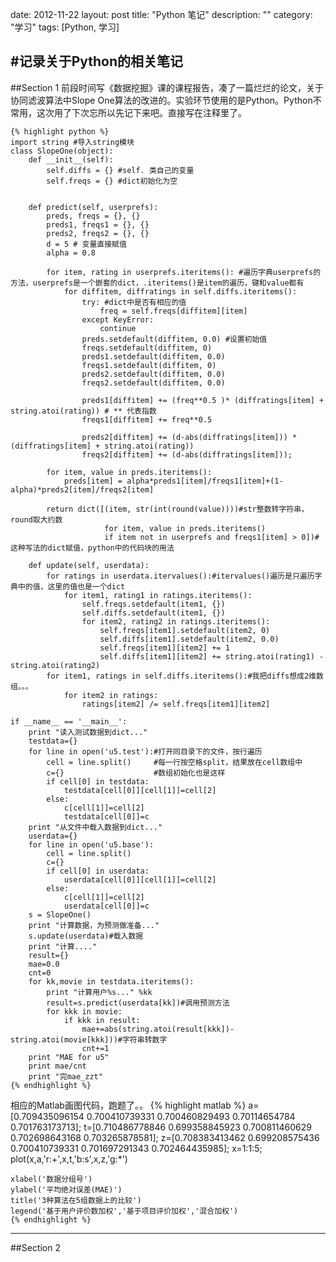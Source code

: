 date: 2012-11-22
layout: post
title: "Python 笔记"
description: ""
category: "学习"
tags: [Python, 学习]

#记录关于Python的相关笔记
----------
##Section 1
前段时间写《数据挖掘》课的课程报告，凑了一篇烂烂的论文，关于协同滤波算法中Slope One算法的改进的。实验环节使用的是Python。Python不常用，这次用了下次忘所以先记下来吧。直接写在注释里了。

	{% highlight python %}
	import string #导入string模块
	class SlopeOne(object):
	    def __init__(self):
	        self.diffs = {} #self. 类自己的变量
	        self.freqs = {} #dict初始化为空


	    def predict(self, userprefs):
	        preds, freqs = {}, {}
	        preds1, freqs1 = {}, {}
	        preds2, freqs2 = {}, {}
	        d = 5 # 变量直接赋值
	        alpha = 0.8

	        for item, rating in userprefs.iteritems(): #遍历字典userprefs的方法，userprefs是一个嵌套的dict，.iteritems()是item的遍历，键和value都有
	            for diffitem, diffratings in self.diffs.iteritems():
	                try: #dict中是否有相应的值
	                    freq = self.freqs[diffitem][item] 
	                except KeyError:
	                    continue
	                preds.setdefault(diffitem, 0.0) #设置初始值
	                freqs.setdefault(diffitem, 0)
	                preds1.setdefault(diffitem, 0.0)
	                freqs1.setdefault(diffitem, 0)
	                preds2.setdefault(diffitem, 0.0)
	                freqs2.setdefault(diffitem, 0.0)

	                preds1[diffitem] += (freq**0.5 )* (diffratings[item] + string.atoi(rating)) # ** 代表指数
	                freqs1[diffitem] += freq**0.5

	                preds2[diffitem] += (d-abs(diffratings[item])) * (diffratings[item] + string.atoi(rating))
	                freqs2[diffitem] += (d-abs(diffratings[item]));
	                
	        for item, value in preds.iteritems():
	            preds[item] = alpha*preds1[item]/freqs1[item]+(1-alpha)*preds2[item]/freqs2[item]
	            
	        return dict([(item, str(int(round(value))))#str整数转字符串，round取大约数
	                     for item, value in preds.iteritems()
	                     if item not in userprefs and freqs1[item] > 0])#这种写法的dict赋值，python中的代码块的用法

	    def update(self, userdata):
	        for ratings in userdata.itervalues():#itervalues()遍历是只遍历字典中的值，这里的值也是一个dict
	            for item1, rating1 in ratings.iteritems():
	                self.freqs.setdefault(item1, {})
	                self.diffs.setdefault(item1, {})
	                for item2, rating2 in ratings.iteritems():
	                    self.freqs[item1].setdefault(item2, 0)
	                    self.diffs[item1].setdefault(item2, 0.0)
	                    self.freqs[item1][item2] += 1
	                    self.diffs[item1][item2] += string.atoi(rating1) - string.atoi(rating2)
	        for item1, ratings in self.diffs.iteritems():#我把diffs想成2维数组。。。
	            for item2 in ratings:
	                ratings[item2] /= self.freqs[item1][item2]

	if __name__ == '__main__':
	    print "读入测试数据到dict..."
	    testdata={}
	    for line in open('u5.test'):#打开同目录下的文件，按行遍历
	        cell = line.split()     #每一行按空格split，结果放在cell数组中
	        c={}                    #数组初始化也是这样    
	        if cell[0] in testdata:
	            testdata[cell[0]][cell[1]]=cell[2]
	        else:
	            c[cell[1]]=cell[2]
	            testdata[cell[0]]=c  
	    print "从文件中载入数据到dict..."
	    userdata={}
	    for line in open('u5.base'):
	        cell = line.split()
	        c={}
	        if cell[0] in userdata:
	            userdata[cell[0]][cell[1]]=cell[2]
	        else:
	            c[cell[1]]=cell[2]
	            userdata[cell[0]]=c
	    s = SlopeOne()
	    print "计算数据，为预测做准备..."
	    s.update(userdata)#载入数据
	    print "计算...."
	    result={}
	    mae=0.0
	    cnt=0
	    for kk,movie in testdata.iteritems():
	        print "计算用户%s..." %kk
	        result=s.predict(userdata[kk])#调用预测方法
	        for kkk in movie:
	            if kkk in result:
	                mae+=abs(string.atoi(result[kkk])-string.atoi(movie[kkk]))#字符串转数字
	                cnt+=1
	    print "MAE for u5"
	    print mae/cnt
	    print "完mae_zzt"
	{% endhighlight %}

相应的Matlab画图代码，跑题了。。
	{% highlight matlab %}
	a=[0.709435096154 0.700410739331 0.700460829493 0.70114654784 0.701763173713];
	t=[0.710486778846 0.699358845923 0.700811460629 0.702698643168 0.703265878581];
	z=[0.708383413462 0.699208575436 0.700410739331 0.701697291343 0.702464435985];
	x=1:1:5;
	plot(x,a,'r:+',x,t,'b:s',x,z,'g:*')

	xlabel('数据分组号')
	ylabel('平均绝对误差(MAE)')
	title('3种算法在5组数据上的比较')
	legend('基于用户评价数加权','基于项目评价加权','混合加权')
	{% endhighlight %}
	
----------
##Section 2
